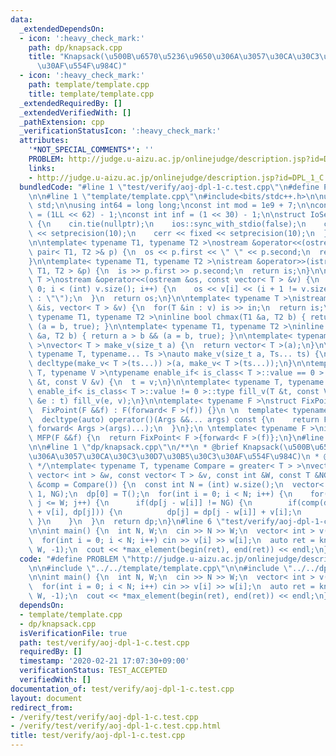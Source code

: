 ```yaml
---
data:
  _extendedDependsOn:
  - icon: ':heavy_check_mark:'
    path: dp/knapsack.cpp
    title: "Knapsack(\u500B\u6570\u5236\u9650\u306A\u3057\u30CA\u30C3\u30D7\u30B5\u30C3\
      \u30AF\u554F\u984C)"
  - icon: ':heavy_check_mark:'
    path: template/template.cpp
    title: template/template.cpp
  _extendedRequiredBy: []
  _extendedVerifiedWith: []
  _pathExtension: cpp
  _verificationStatusIcon: ':heavy_check_mark:'
  attributes:
    '*NOT_SPECIAL_COMMENTS*': ''
    PROBLEM: http://judge.u-aizu.ac.jp/onlinejudge/description.jsp?id=DPL_1_C
    links:
    - http://judge.u-aizu.ac.jp/onlinejudge/description.jsp?id=DPL_1_C
  bundledCode: "#line 1 \"test/verify/aoj-dpl-1-c.test.cpp\"\n#define PROBLEM \"http://judge.u-aizu.ac.jp/onlinejudge/description.jsp?id=DPL_1_C\"\
    \n\n#line 1 \"template/template.cpp\"\n#include<bits/stdc++.h>\n\nusing namespace\
    \ std;\n\nusing int64 = long long;\nconst int mod = 1e9 + 7;\n\nconst int64 infll\
    \ = (1LL << 62) - 1;\nconst int inf = (1 << 30) - 1;\n\nstruct IoSetup {\n  IoSetup()\
    \ {\n    cin.tie(nullptr);\n    ios::sync_with_stdio(false);\n    cout << fixed\
    \ << setprecision(10);\n    cerr << fixed << setprecision(10);\n  }\n} iosetup;\n\
    \n\ntemplate< typename T1, typename T2 >\nostream &operator<<(ostream &os, const\
    \ pair< T1, T2 >& p) {\n  os << p.first << \" \" << p.second;\n  return os;\n\
    }\n\ntemplate< typename T1, typename T2 >\nistream &operator>>(istream &is, pair<\
    \ T1, T2 > &p) {\n  is >> p.first >> p.second;\n  return is;\n}\n\ntemplate< typename\
    \ T >\nostream &operator<<(ostream &os, const vector< T > &v) {\n  for(int i =\
    \ 0; i < (int) v.size(); i++) {\n    os << v[i] << (i + 1 != v.size() ? \" \"\
    \ : \"\");\n  }\n  return os;\n}\n\ntemplate< typename T >\nistream &operator>>(istream\
    \ &is, vector< T > &v) {\n  for(T &in : v) is >> in;\n  return is;\n}\n\ntemplate<\
    \ typename T1, typename T2 >\ninline bool chmax(T1 &a, T2 b) { return a < b &&\
    \ (a = b, true); }\n\ntemplate< typename T1, typename T2 >\ninline bool chmin(T1\
    \ &a, T2 b) { return a > b && (a = b, true); }\n\ntemplate< typename T = int64\
    \ >\nvector< T > make_v(size_t a) {\n  return vector< T >(a);\n}\n\ntemplate<\
    \ typename T, typename... Ts >\nauto make_v(size_t a, Ts... ts) {\n  return vector<\
    \ decltype(make_v< T >(ts...)) >(a, make_v< T >(ts...));\n}\n\ntemplate< typename\
    \ T, typename V >\ntypename enable_if< is_class< T >::value == 0 >::type fill_v(T\
    \ &t, const V &v) {\n  t = v;\n}\n\ntemplate< typename T, typename V >\ntypename\
    \ enable_if< is_class< T >::value != 0 >::type fill_v(T &t, const V &v) {\n  for(auto\
    \ &e : t) fill_v(e, v);\n}\n\ntemplate< typename F >\nstruct FixPoint : F {\n\
    \  FixPoint(F &&f) : F(forward< F >(f)) {}\n \n  template< typename... Args >\n\
    \  decltype(auto) operator()(Args &&... args) const {\n    return F::operator()(*this,\
    \ forward< Args >(args)...);\n  }\n};\n \ntemplate< typename F >\ninline decltype(auto)\
    \ MFP(F &&f) {\n  return FixPoint< F >{forward< F >(f)};\n}\n#line 4 \"test/verify/aoj-dpl-1-c.test.cpp\"\
    \n\n#line 1 \"dp/knapsack.cpp\"\n/**\n * @brief Knapsack(\u500B\u6570\u5236\u9650\
    \u306A\u3057\u30CA\u30C3\u30D7\u30B5\u30C3\u30AF\u554F\u984C)\n * @docs docs/knapsack.md\n\
    \ */\ntemplate< typename T, typename Compare = greater< T > >\nvector< T > knapsack(const\
    \ vector< int > &w, const vector< T > &v, const int &W, const T &NG, const Compare\
    \ &comp = Compare()) {\n  const int N = (int) w.size();\n  vector< T > dp(W +\
    \ 1, NG);\n  dp[0] = T();\n  for(int i = 0; i < N; i++) {\n    for(int j = w[i];\
    \ j <= W; j++) {\n      if(dp[j - w[i]] != NG) {\n        if(comp(dp[j - w[i]]\
    \ + v[i], dp[j])) {\n          dp[j] = dp[j - w[i]] + v[i];\n        }\n     \
    \ }\n    }\n  }\n  return dp;\n}\n#line 6 \"test/verify/aoj-dpl-1-c.test.cpp\"\
    \n\nint main() {\n  int N, W;\n  cin >> N >> W;\n  vector< int > v(N), w(N);\n\
    \  for(int i = 0; i < N; i++) cin >> v[i] >> w[i];\n  auto ret = knapsack(w, v,\
    \ W, -1);\n  cout << *max_element(begin(ret), end(ret)) << endl;\n}\n"
  code: "#define PROBLEM \"http://judge.u-aizu.ac.jp/onlinejudge/description.jsp?id=DPL_1_C\"\
    \n\n#include \"../../template/template.cpp\"\n\n#include \"../../dp/knapsack.cpp\"\
    \n\nint main() {\n  int N, W;\n  cin >> N >> W;\n  vector< int > v(N), w(N);\n\
    \  for(int i = 0; i < N; i++) cin >> v[i] >> w[i];\n  auto ret = knapsack(w, v,\
    \ W, -1);\n  cout << *max_element(begin(ret), end(ret)) << endl;\n}\n"
  dependsOn:
  - template/template.cpp
  - dp/knapsack.cpp
  isVerificationFile: true
  path: test/verify/aoj-dpl-1-c.test.cpp
  requiredBy: []
  timestamp: '2020-02-21 17:07:30+09:00'
  verificationStatus: TEST_ACCEPTED
  verifiedWith: []
documentation_of: test/verify/aoj-dpl-1-c.test.cpp
layout: document
redirect_from:
- /verify/test/verify/aoj-dpl-1-c.test.cpp
- /verify/test/verify/aoj-dpl-1-c.test.cpp.html
title: test/verify/aoj-dpl-1-c.test.cpp
---
```

